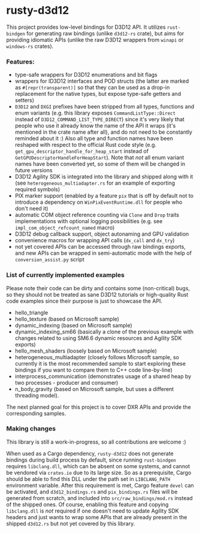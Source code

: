 # rusty-d3d12
This project provides low-level bindings for D3D12 API. It utilizes `rust-bindgen` for generating raw bindings (unlike `d3d12-rs` crate), but aims for providing idiomatic APIs (unlike the raw D3D12 wrappers from `winapi` or `windows-rs` crates).

### Features:
- type-safe wrappers for D3D12 enumerations and bit flags
- wrappers for ID3D12 interfaces and POD structs (the latter are marked as `#[repr(transparent)]` so that they can be used as a drop-in replacement for the native types, but expose type-safe getters and setters)
- `D3D12` and `DXGI` prefixes have been stripped from all types, functions and enum variants (e.g. this library exposes `CommandListType::Direct` instead of `D3D12_COMMAND_LIST_TYPE_DIRECT`) since it's very likely that people who use it already know the name of the API it wraps (it's mentioned in the crate name after all), and do not need to be constantly reminded about it :) Also all type and function names have been reshaped with respect to the official Rust code style (e.g. `get_gpu_descriptor_handle_for_heap_start` instead of `GetGPUDescriptorHandleForHeapStart`). Note that *not* all enum variant names have been converted yet, so some of them will be changed in future versions
- D3D12 Agility SDK is integrated into the library and shipped along with it (see `heterogeneous_multiadapter.rs` for an example of exporting required symbols)
- PIX marker support (enabled by a feature `pix` that is off by default not to introduce a dependency on `WinPixEventRuntime.dll` for people who don't need it)
- automatic COM object reference counting via `Clone` and `Drop` traits implementations with optional logging possibilities (e.g. see `impl_com_object_refcount_named` macro)
- D3D12 debug callback support, object autonaming and GPU validation
- convenience macros for wrapping API calls (`dx_call` and `dx_try`)
- not yet covered APIs can be accessed through raw bindings exports, and new APIs can be wrapped in semi-automatic mode with the help of `conversion_assist.py` script

### List of currently implemented examples
Please note their code can be dirty and contains some (non-critical) bugs, so they should not be treated as sane D3D12 tutorials or high-quality Rust code examples since their purpose is just to showcase the API.

- hello_triangle
- hello_texture (based on Microsoft sample)
- dynamic_indexing (based on Microsoft sample)
- dynamic_indexing_sm66 (basically a clone of the previous example with changes related to using SM6.6 dynamic resources and Agility SDK exports)
- hello_mesh_shaders (loosely based on Microsoft sample)
- heterogeneous_multiadapter (closely follows Microsoft sample, so currently it is the most recommended sample to start exploring these bindings if you want to compare them to C++ code line-by-line)
- interprocess_communication (demonstrates usage of a shared heap by two processes - producer and consumer)
- n_body_gravity (based on Microsoft sample, but uses a different threading model).

The next planned goal for this project is to cover DXR APIs and provide the corresponding samples.

### Making changes
This library is still a work-in-progress, so all contributions are welcome :)

When used as a Cargo dependency, `rusty-d3d12` does not generate bindings during build process by default, since running `rust-bindgen` requires `libclang.dll`, which can be absent on some systems, and cannot be vendored via `crates.io` due to its large size. So as a prerequisite, Cargo should be able to find this DLL under the path set in `LIBCLANG_PATH` environment variable. After this requirement is met, Cargo feature `devel` can be activated, and `d3d12_bindings.rs` and `pix_bindings.rs` files will be generated from scratch, and included into `src/raw_bindings/mod.rs` instead of the shipped ones. Of course, enabling this feature and copying `libclang.dll` is *not* required if one doesn't need to update Agility SDK headers and just wants to wrap some APIs that are already present in the shipped `d3d12.rs` but not yet covered by this library.